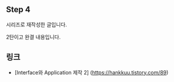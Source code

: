 ## Step 4

시리즈로 재작성한 글입니다. 

2탄이고 완결 내용입니다. 

## 링크 
- [Interface와 Application 제작 2]
(https://hankkuu.tistory.com/89)